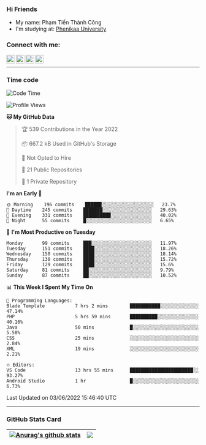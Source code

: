 ### Hi Friends

- My name: Phạm Tiến Thành Công
- I'm studying at: [Phenikaa University]


### Connect with me:
[<img align="left" alt="PhamTienThanhCong | Facebook" width="22px" src="https://upload.wikimedia.org/wikipedia/commons/thumb/1/16/Facebook-icon-1.png/640px-Facebook-icon-1.png" />][facebook]
[<img align="left" alt="PhamTienThanhCong | Zalo" width="22px" src="https://www.anphatpc.com.vn/template/anphat_2020v2/images/icon-zalo.jpg" />][zalo]
[<img align="left" alt="PhamTienThanhCong | LinkedIn" width="22px" src="https://cdn3.iconfinder.com/data/icons/inficons/512/linkedin.png" />][linkedin]
[<img align="left" alt="PhamTienThanhCong | tiktok" width="22px" src="https://cdn.worldvectorlogo.com/logos/tiktok-logo.svg" />][tiktok]

<br />

---

### Time code

<!--START_SECTION:waka-->
![Code Time](http://img.shields.io/badge/Code%20Time-401%20hrs%2050%20mins-blue)

![Profile Views](http://img.shields.io/badge/Profile%20Views-53-blue)

**🐱 My GitHub Data** 

> 🏆 539 Contributions in the Year 2022
 > 
> 📦 667.2 kB Used in GitHub's Storage 
 > 
> 🚫 Not Opted to Hire
 > 
> 📜 21 Public Repositories 
 > 
> 🔑 1 Private Repository 
 > 
**I'm an Early 🐤** 

```text
🌞 Morning    196 commits    ██████░░░░░░░░░░░░░░░░░░░   23.7% 
🌆 Daytime    245 commits    ███████░░░░░░░░░░░░░░░░░░   29.63% 
🌃 Evening    331 commits    ██████████░░░░░░░░░░░░░░░   40.02% 
🌙 Night      55 commits     █░░░░░░░░░░░░░░░░░░░░░░░░   6.65%

```
📅 **I'm Most Productive on Tuesday** 

```text
Monday       99 commits     ███░░░░░░░░░░░░░░░░░░░░░░   11.97% 
Tuesday      151 commits    ████░░░░░░░░░░░░░░░░░░░░░   18.26% 
Wednesday    150 commits    ████░░░░░░░░░░░░░░░░░░░░░   18.14% 
Thursday     130 commits    ████░░░░░░░░░░░░░░░░░░░░░   15.72% 
Friday       129 commits    ████░░░░░░░░░░░░░░░░░░░░░   15.6% 
Saturday     81 commits     ██░░░░░░░░░░░░░░░░░░░░░░░   9.79% 
Sunday       87 commits     ██░░░░░░░░░░░░░░░░░░░░░░░   10.52%

```


📊 **This Week I Spent My Time On** 

```text
💬 Programming Languages: 
Blade Template           7 hrs 2 mins        ███████████░░░░░░░░░░░░░░   47.14% 
PHP                      5 hrs 59 mins       ██████████░░░░░░░░░░░░░░░   40.16% 
Java                     50 mins             █░░░░░░░░░░░░░░░░░░░░░░░░   5.58% 
CSS                      25 mins             ░░░░░░░░░░░░░░░░░░░░░░░░░   2.84% 
XML                      19 mins             ░░░░░░░░░░░░░░░░░░░░░░░░░   2.21%

🔥 Editors: 
VS Code                  13 hrs 55 mins      ███████████████████████░░   93.27% 
Android Studio           1 hr                █░░░░░░░░░░░░░░░░░░░░░░░░   6.73%

```


 Last Updated on 03/06/2022 15:46:40 UTC
<!--END_SECTION:waka-->

---

### GitHub Stats Card

| <a href="https://github.com/phamtienthanhcong"><img align="center" src="https://github-readme-stats.vercel.app/api?username=PhamTienThanhCong&show_icons=true&include_all_commits=true&theme=buefy&hide_border=true&theme=ocean_dark" alt="Anurag's github stats" /></a> | <a href="https://github.com/phamtienthanhcong"><img align="center" src="https://github-readme-stats.vercel.app/api/top-langs/?username=PhamTienThanhCong&layout=compact&theme=buefy&hide_border=true&theme=ocean_dark" /></a> |
| ------------- | ------------- |

[Phenikaa University]: https://phenikaa-uni.edu.vn/vi
[facebook]: https://www.facebook.com/phamtienthanhcong
[linkedin]: https://linkedin.com/in/phamtienthanhcong
[zalo]: https://zalo.me/0396396332
[tiktok]: https://www.tiktok.com/@phamtienthanhcong
[web]: https://github.com/PhamTienThanhCong/web_dev
[min project]: https://github.com/PhamTienThanhCong/Project-Of-Web
[c and cpp]: https://github.com/PhamTienThanhCong/Code_C_and_Cpro
[python]: https://github.com/PhamTienThanhCong/Python_beginer
